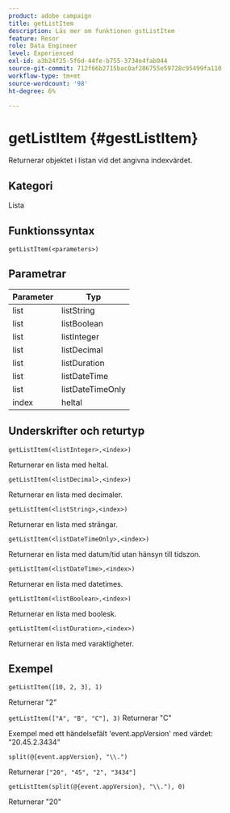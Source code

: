 ```yaml
---
product: adobe campaign
title: getListItem
description: Läs mer om funktionen gstListItem
feature: Resor
role: Data Engineer
level: Experienced
exl-id: a3b24f25-5f6d-44fe-b755-3734e4fab944
source-git-commit: 712f66b2715bac0af206755e59728c95499fa110
workflow-type: tm+mt
source-wordcount: '98'
ht-degree: 6%

---
```


# getListItem {#gestListItem}

Returnerar objektet i listan vid det angivna indexvärdet.

## Kategori

Lista

## Funktionssyntax

`getListItem(<parameters>)`

## Parametrar

| Parameter | Typ |
|-----------|------------------|
| list | listString |
| list | listBoolean |
| list | listInteger |
| list | listDecimal |
| list | listDuration |
| list | listDateTime |
| list | listDateTimeOnly |
| index | heltal |

## Underskrifter och returtyp

`getListItem(<listInteger>,<index>)`

Returnerar en lista med heltal.

`getListItem(<listDecimal>,<index>)`

Returnerar en lista med decimaler.

`getListItem(<listString>,<index>)`

Returnerar en lista med strängar.

`getListItem(<listDateTimeOnly>,<index>)`

Returnerar en lista med datum/tid utan hänsyn till tidszon.

`getListItem(<listDateTime>,<index>)`

Returnerar en lista med datetimes.

`getListItem(<listBoolean>,<index>)`

Returnerar en lista med boolesk.

`getListItem(<listDuration>,<index>)`

Returnerar en lista med varaktigheter.

## Exempel

`getListItem([10, 2, 3], 1)`

Returnerar &quot;2&quot;

`getListItem(["A", "B", "C"], 3)`
Returnerar &quot;C&quot;

Exempel med ett händelsefält &#39;event.appVersion&#39; med värdet: &quot;20.45.2.3434&quot;

`split(@{event.appVersion}, "\\.")`

Returnerar `["20", "45", "2", "3434"]`

`getListItem(split(@{event.appVersion}, "\\."), 0)`

Returnerar &quot;20&quot;
